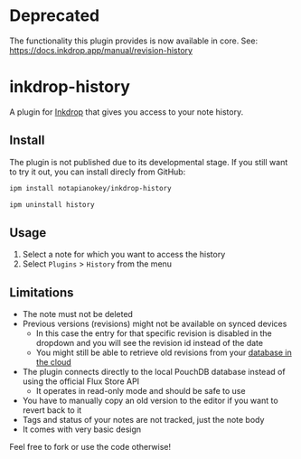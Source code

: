 # Deprecated

The functionality this plugin provides is now available in core. See: https://docs.inkdrop.app/manual/revision-history

# inkdrop-history

A plugin for [Inkdrop](https://www.inkdrop.info/) that gives you access to your note history.

## Install

The plugin is not published due to its developmental stage. If you still want to try it out, you can install direcly from GitHub:

```sh
ipm install notapianokey/inkdrop-history

ipm uninstall history
```

## Usage

1. Select a note for which you want to access the history
2. Select `Plugins` > `History` from the menu

## Limitations

* The note must not be deleted
* Previous versions (revisions) might not be available on synced devices
  * In this case the entry for that specific revision is disabled in the dropdown and you will see the revision id instead of the date
  * You might still be able to retrieve old revisions from your [database in the cloud](https://doc.inkdrop.info/manual/accessing-data-in-the-cloud#accessing-your-database)
* The plugin connects directly to the local PouchDB database instead of using the official Flux Store API
  * It operates in read-only mode and should be safe to use
* You have to manually copy an old version to the editor if you want to revert back to it
* Tags and status of your notes are not tracked, just the note body
* It comes with very basic design

Feel free to fork or use the code otherwise!

